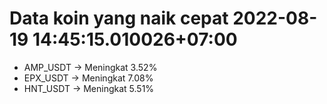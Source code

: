 # Data koin yang naik cepat 2022-08-19 14:45:15.010026+07:00

* AMP_USDT -> Meningkat 3.52%
* EPX_USDT -> Meningkat 7.08%
* HNT_USDT -> Meningkat 5.51%
